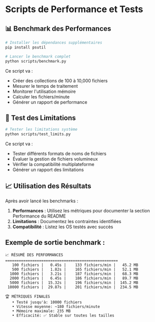 # Scripts de Performance et Tests

## 📊 Benchmark des Performances

```bash
# Installer les dépendances supplémentaires
pip install psutil

# Lancer le benchmark complet
python scripts/benchmark.py
```

Ce script va :
- Créer des collections de 100 à 10,000 fichiers
- Mesurer le temps de traitement
- Monitorer l'utilisation mémoire
- Calculer les fichiers/minute
- Générer un rapport de performance

## 🧪 Test des Limitations

```bash
# Tester les limitations système
python scripts/test_limits.py
```

Ce script va :
- Tester différents formats de noms de fichiers
- Évaluer la gestion de fichiers volumineux
- Vérifier la compatibilité multiplateforme
- Générer un rapport des limitations

## 📈 Utilisation des Résultats

Après avoir lancé les benchmarks :

1. **Performances** : Utilisez les métriques pour documenter la section Performance du README
2. **Limitations** : Documentez les contraintes identifiées
3. **Compatibilité** : Listez les OS testés avec succès

## Exemple de sortie benchmark :

```
📈 RÉSUMÉ DES PERFORMANCES
==================================================
   100 fichiers |   0.45s |    133 fichiers/min |   45.2 MB
   500 fichiers |   1.82s |    165 fichiers/min |   52.1 MB
  1000 fichiers |   3.21s |    187 fichiers/min |   68.3 MB
  2000 fichiers |   6.45s |    186 fichiers/min |   89.7 MB
  5000 fichiers |  15.32s |    196 fichiers/min |  145.2 MB
 10000 fichiers |  29.87s |    201 fichiers/min |  234.5 MB

🏆 MÉTRIQUES FINALES
   • Testé jusqu'à: 10000 fichiers
   • Vitesse moyenne: ~180 fichiers/minute
   • Mémoire maximale: 235 MB
   • Efficacité: ✅ Stable sur toutes les tailles
```
